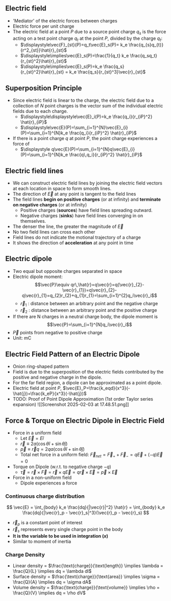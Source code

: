 ## Electric field
- 'Mediator' of the electric forces between charges
- Electric force per unit charge
- The electric field at a point $P$ due to a source point charge $q_s$ is the force acting on a test point charge $q_t$ at the point $P$, divided by the charge $q_t$:
	- $\displaystyle\vec{F}_{st}(P)=q_t\vec{E}_s(P)= k_e \frac{q_{s}q_{t}}{r^2_{st}}\hat{r}_{st}$
	- $\displaystyle\implies\vec{E}_s(P)=\frac{1}{q_t} k_e \frac{q_sq_t}{r_{st}^2}\hat{r}_{st}$
	- $\displaystyle\implies\vec{E}_s(P)=k_e \frac{q_s}{r_{st}^2}\hat{r}_{st} = k_e \frac{q_s}{r_{st}^3}\vec{r}_{st}$
## Superposition Principle
- Since electric field is linear to the charge, the electric field due to a collection of $N$ point charges is the vector sum of the individual electric fields due to each charge.
	- $\displaystyle\displaystyle\vec{E}_i(P)=k_e \frac{q_i}{r_{iP}^2} \hat{r}_{iP}$
	- $\displaystyle\vec{E}(P)=\sum_{i=1}^{N}\vec{E}_{i}(P)=\sum_{i=1}^{N}k_e \frac{q_i}{r_{iP}^2} \hat{r}_{iP}$
- If there is a point charge $q$ at point $P$, the point charge experiences a force of
	- $\displaystyle q\vec{E}(P)=\sum_{i=1}^{N}q\vec{E}_{i}(P)=\sum_{i=1}^{N}k_e \frac{q\,q_i}{r_{iP}^2} \hat{r}_{iP}$
## Electric field lines
- We can construct electric field lines by joining the electric field vectors at each location in space to form smooth lines.
- The direction of $\vec{E}$ at any point is tangent to the field lines
- The field lines **begin on positive charges** (or at infinity) and **terminate on negative charges** (or at infinity)
	- Positive charges (**sources**) have field lines spreading outward.
	- Negative charges (**sinks**) have field lines converging in on themselves.
- The denser the line, the greater the magnitude of $\vec{E}$
- No two field lines can cross each other
- Field lines do not indicate the motional trajectory of a charge
- It shows the direction of **acceleration** at any point in time
## Electric dipole
- Two equal but opposite charges separated in space
- Electric dipole moment: $$\vec{P}\equiv qr\,\hat{r}=q\vec{r}=q(\vec{r}_{2}-\vec{r}_{1})=q\vec{r}_{2}-q\vec{r}_{1}=q_{2}r_{2}+q_{1}r_{1}=\sum_{i=1}^{2}q_i\vec{r}_i$$
	- $\vec{r}_{1}$ : distance between an arbitrary point and the negative charge
	- $\vec{r}_{2}$ : distance between an arbitrary point and the positive charge
- If there are N charges in a neutral charge body, the dipole moment is $$\vec{P}=\sum_{i=1}^{N}q_i\vec{r}_i$$
- $\vec{P}$ points from negative to positive charge
- Unit: mC
## Electric Field Pattern of an Electric Dipole
- Onion ring-shaped pattern
- Field is due to the superposition of the electric fields contributed by the positive and negative charge in the dipole.
- For the far field region, a dipole can be approximated as a point dipole.
- Electric field at point $P$, $\vec{E}_P=\frac{k_eqd}{x^3}(-\hat{j})=\frac{k_eP}{x^3}(-\hat{j})$
- TODO: Proof of Point Dipole Approximation (1st order Taylor series expansion) ![[Screenshot 2025-02-03 at 17.48.51.png]]
## Force & Torque on Electric Dipole in Electric Field
- Force in a uniform field
	- Let $\vec{E}=E\hat{i}$
	- $\vec{r} \equiv 2a (\cos \theta \hat{i}+\sin \theta \hat{j})$
	- $\vec{p}\equiv \vec{r}q=2qa(\cos \theta \hat{i}+\sin \theta \hat{j})$
	- Total net force in a uniform field: $\vec{F}_{net}=\vec{F}_{+}+\vec{F}_{-}=q\vec{E}+(-q)\vec{E}=0$
- Torque on Dipole (w.r.t. to negative charge $-q$)
	- $\vec{\tau}=\vec{r}\times \vec{F}=\vec{r}\times q\vec{E}=q\vec{r}\times \vec{E}=\vec{p}\times \vec{E}$
- Force in a non-uniform field
	- Dipole experiences a force
### Continuous charge distribution
$$
\vec{E} = \int_{body} k_e \frac{dq}{|\vec{r}|^2} \hat{r} = \int_{body} k_e \frac{dq}{|\vec{r}_p - \vec{r}_s|^3}(\vec{r}_p - \vec{r}_s)
$$
- $\vec{r}_p$ is a constant point of interest
- $\vec{r}_s$ represents every single charge point in the body
- **It is the variable to be used in integration ($x$)**
- Similar to moment of inertia
### Charge Density
- Linear density = $\frac{\text{charge}}{\text{length}} \implies \lambda = \frac{Q}{L} \implies dq = \lambda dl$
- Surface density = $\frac{\text{charge}}{\text{area}} \implies \sigma = \frac{Q}{A} \implies dq = \sigma dA$
- Volume density = $\frac{\text{charge}}{\text{volume}} \implies \rho = \frac{Q}{V} \implies dq = \rho dV$